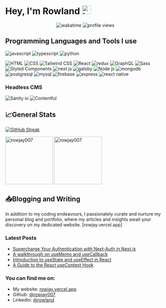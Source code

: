 <!-- <img src="./banner.png" /> -->

# Hey, I'm Rowland <img src="https://user-images.githubusercontent.com/1303154/88677602-1635ba80-d120-11ea-84d8-d263ba5fc3c0.gif" width="28px" alt="hi">

<p align="center">
  <img alt="wakatime" src="https://wakatime.com/badge/user/3cbe3c90-aefe-4b06-9cbe-bb590e0a7e56.svg" />
  <img alt="profile views" src="https://komarev.com/ghpvc/?username=sergiobarria&color=FAC151" />
</p>

<!-- I started my career as an Investment banker and transitioned from database management to coding.  -->

<!-- I assist organizations in efficiently building and scaling technology using the most lean and effective methods. -->

## Programming Languages and Tools I use

<p>
  <img alt="javascript" src="https://img.shields.io/badge/-Javascript-F0DB4F?style=for-the-badge&labelColor=black&logo=javascript&logoColor=F0DB4F" />
  <img alt="typescript" src="https://img.shields.io/badge/-Typescript-007acc?style=for-the-badge&labelColor=black&logo=typescript&logoColor=007acc" />
  <img alt="python" src="https://img.shields.io/badge/-python-3674A7?style=for-the-badge&labelColor=black&logo=python&logoColor=3674A7" />
 </p>

<p>
  <img alt="HTML" src="https://img.shields.io/badge/-html-E54C22?style=flat-square&logo=html5&logoColor=white" />
  <img alt="CSS" src="https://img.shields.io/badge/-css-1672B7?style=flat-square&logo=css3&logoColor=white" />
  <img alt="Tailwind CSS" src="https://img.shields.io/badge/-tailwind-18BAB9?style=flat-square&logo=tailwindcss&logoColor=white" />
  <img alt="React" src="https://img.shields.io/badge/-React-45b8d8?style=flat-square&logo=react&logoColor=white" />
  <img alt="redux" src="https://img.shields.io/badge/-Redux-764ABC?style=flat-square&logo=redux&logoColor=white" />
  <img alt="GraphQL" src="https://img.shields.io/badge/-GraphQL-E10098?style=flat-square&logo=graphql&logoColor=white" />
  <img alt="Sass" src="https://img.shields.io/badge/-Sass-CC6699?style=flat-square&logo=sass&logoColor=white" />
  <img alt="Styled Components" src="https://img.shields.io/badge/-Styled_Components-db7092?style=flat-square&logo=styled-components&logoColor=white" />
  <img alt="next js" src="https://img.shields.io/badge/-Next-000000?style=flat-square&logo=next.js&logoColor=white" />
  <img alt="gatsby" src="https://img.shields.io/badge/-Gatsby-533885?style=flat-square&logo=gatsby&logoColor=white" />
  <img alt="Node js" src="https://img.shields.io/badge/-Nodejs-3C873A?style=flat-square&logo=node.js&logoColor=white" />
  <img alt="mongodb" src="https://img.shields.io/badge/-MongoDB-14AA52?style=flat-square&logo=mongodb&logoColor=white" />
  <img alt="postgresql" src="https://img.shields.io/badge/-PostgreSQL-316192?style=flat-square&logo=postgresql&logoColor=white" />
  <img alt="mysql" src="https://img.shields.io/badge/-MySQL-00000F?style=flat-square&logo=mysql&logoColor=white" />
  <img alt="firebase" src="https://img.shields.io/badge/-firebase-FFCB2D?style=flat-square&logo=firebase&logoColor=white" />
  <img alt="express" src="https://img.shields.io/badge/-Express.js-404D59?style=flat-square&logo=express&logoColor=white" />
  <img alt="react native" src="https://img.shields.io/badge/-React_Native-20232A?style=flat-square&logo=react&logoColor=white" />
</p>

### Headless CMS

<p>
  <img alt="Sanity io" src="https://img.shields.io/badge/-sanity-E9544F?style=for-the-badge&logoColor=white" />
   <img alt="Contentful" src="https://img.shields.io/badge/-contentful-F3DF21?style=for-the-badge&logoColor=white" />
</p>

## :chart_with_upwards_trend:General Stats

<div>
 
 [![GitHub Streak](https://streak-stats.demolab.com/?user=rowjay007&theme=dark)](https://git.io/streak-stats)

  <img height="150" src="https://github-readme-stats.vercel.app/api/top-langs/?username=rowjay007&layout=compact&theme=gotham&langs_count=6" alt="rowjay007" />

  <img height="150" src="https://github-readme-stats.vercel.app/api/wakatime?username=@Adimoha&layout=compact&theme=gotham&langs_count=6&v=2" alt="rowjay007" />

</div>

## :inbox_tray:Blogging and Writing

In addition to my coding endeavours, I passionately curate and nurture my personal blog and portfolio, where my articles and insights await your discovery on my dedicated website. [rowjay.vercel.app]

### Latest Posts

<!-- BLOG-POST-LIST:START -->
- [Supercharge Your Authentication with Next-Auth in Next.js](https://rowjay.vercel.app/blogs/supercharge-your-authentication-with-next-auth-in-next-js)
- [A walkthrough on useMemo and useCallback](https://rowjay.vercel.app/blog/a-walkthrough-on-usememo-and-usecallback)
- [Introduction to useState and useEffect in React](https://rowjay.vercel.app/blog/introduction-to-usestate-and-useeffect-in-react)
- [A Guide to the React useContext Hook](https://rowjay.vercel.app/blog/a-guide-to-the-react-usecontext-hook)
<!-- BLOG-POST-LIST:END -->

### You can find me on:

- My website: [rowjay.vercel.app](https://www.rowjay.vercel.app/)
- Github: [@rowjay007](https://github.com/rowjay007)
- LinkedIn: [@rowland](https://www.linkedin.com/feed/?trk=guest_homepage-basic_nav-header-signin)
